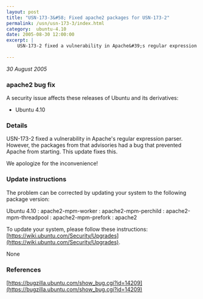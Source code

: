```yaml
---
layout: post
title: "USN-173-3&#58; Fixed apache2 packages for USN-173-2"
permalink: /usn/usn-173-3/index.html
category:  ubuntu-4.10
date: 2005-08-30 12:00:00
excerpt: |
    USN-173-2 fixed a vulnerability in Apache&#39;s regular expression parser. However, the packages from that advisories had a bug that prevented Apache from starting. This update fixes this.
    
--- 
```

 
 

*30 August 2005*

### apache2 bug fix

A security issue affects these releases of Ubuntu and its derivatives:

* Ubuntu 4.10

### Details

USN-173-2 fixed a vulnerability in Apache&#39;s regular expression parser. However, the packages from that advisories had a bug that prevented Apache from starting. This update fixes this.

We apologize for the inconvenience!

### Update instructions

The problem can be corrected by updating your system to the following package version:

Ubuntu 4.10
 : apache2-mpm-worker 
 : apache2-mpm-perchild 
 : apache2-mpm-threadpool 
 : apache2-mpm-prefork 
 : apache2 

To update your system, please follow these instructions: [https://wiki.ubuntu.com/Security/Upgrades](https://wiki.ubuntu.com/Security/Upgrades).

None

### References

 
 [https://bugzilla.ubuntu.com/show_bug.cgi?id=14209](https://bugzilla.ubuntu.com/show_bug.cgi?id=14209)
 

